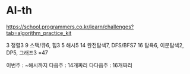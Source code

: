 # Al-th

https://school.programmers.co.kr/learn/challenges?tab=algorithm_practice_kit

3 정렬3
9 스택/큐6, 힙3
5 해시5
14 완전탐색7, DFS/BFS7
16 탐욕6, 이분탐색2, DP5, 그래프3
=47

이번주 : ~해시까지
다음주 : 14개짜리
다다음주 : 16개짜리
